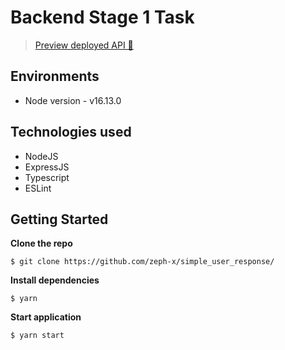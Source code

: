 # Backend Stage 1 Task


> [Preview deployed API 🚀](https://basic-get-req.herokuapp.com/) 



## Environments
- Node version - v16.13.0


## Technologies used 
- NodeJS
- ExpressJS
- Typescript
- ESLint


## Getting Started

**Clone the repo**

```
$ git clone https://github.com/zeph-x/simple_user_response/
```

**Install dependencies**

```
$ yarn
```

**Start application**

```
$ yarn start
```



